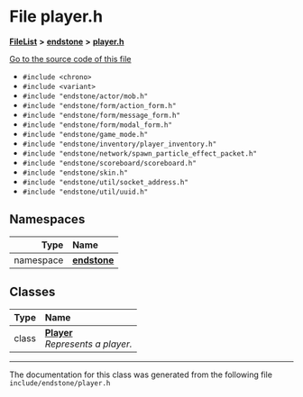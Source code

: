 

# File player.h



[**FileList**](files.md) **>** [**endstone**](dir_6cf277b678674f97c7a2b6b3b2447b33.md) **>** [**player.h**](player_8h.md)

[Go to the source code of this file](player_8h_source.md)



* `#include <chrono>`
* `#include <variant>`
* `#include "endstone/actor/mob.h"`
* `#include "endstone/form/action_form.h"`
* `#include "endstone/form/message_form.h"`
* `#include "endstone/form/modal_form.h"`
* `#include "endstone/game_mode.h"`
* `#include "endstone/inventory/player_inventory.h"`
* `#include "endstone/network/spawn_particle_effect_packet.h"`
* `#include "endstone/scoreboard/scoreboard.h"`
* `#include "endstone/skin.h"`
* `#include "endstone/util/socket_address.h"`
* `#include "endstone/util/uuid.h"`













## Namespaces

| Type | Name |
| ---: | :--- |
| namespace | [**endstone**](namespaceendstone.md) <br> |


## Classes

| Type | Name |
| ---: | :--- |
| class | [**Player**](classendstone_1_1Player.md) <br>_Represents a player._  |



















































------------------------------
The documentation for this class was generated from the following file `include/endstone/player.h`

